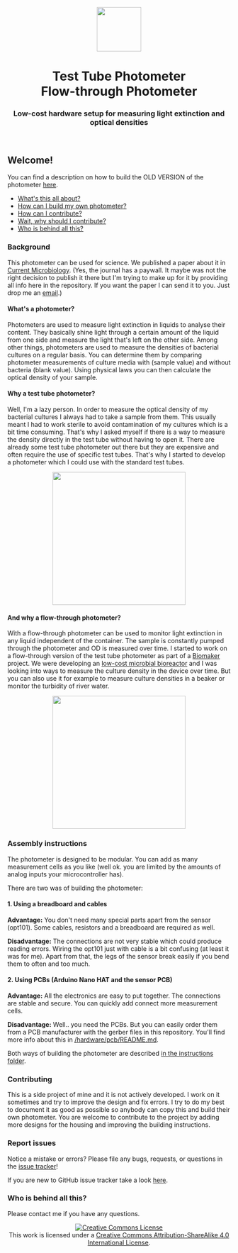 <p align="center">
<img src="https://github.com/vektorious/test_tube_photometer/blob/master/pictures/tt_logo.png" width="100"/>
<h1 align="center">Test Tube Photometer <br>
Flow-through Photometer
</h1>
<h3 align="center">Low-cost hardware setup for measuring light extinction and optical densities</h3>
</p>
<br>

## Welcome!

You can find a description on how to build the OLD VERSION of the photometer [here](https://alexanderkutschera.com/2017/12/09/photometer-shopping-list.html).

- [What's this all about?](#background)
- [How can I build my own photometer?](#building-instructions)
- [How can I contribute?](#contributing)
- [Wait, why should I contribute?](#report-issues)
- [Who is behind all this?](#who-is-behind-all-this)

### Background

This photometer can be used for science. We published a paper about it in [Current Microbiology](https://link.springer.com/article/10.1007/s00284-017-1370-3). (Yes, the journal has a paywall. It maybe was not the right decision to publish it there but I'm trying to make up for it by providing all info here in the repository. If you want the paper I can send it to you. Just drop me an [email](mailto:alexander.kutschera@gmail.com).)

#### What's a photometer?
Photometers are used to measure light extinction in liquids to analyse their content. They basically shine light through a certain amount of the liquid from one side and measure the light that's left on the other side. Among other things, photometers are used to measure the densities of bacterial cultures on a regular basis. You can determine them by comparing photometer measurements of culture media with (sample value) and without bacteria (blank value). Using physical laws you can then calculate the optical density of your sample.

#### Why a test tube photometer?
Well, I'm a lazy person. In order to measure the optical density of my bacterial cultures I always had to take a sample from them. This usually meant I had to work sterile to avoid contamination of my cultures which is a bit time consuming. That's why I asked myself if there is a way to measure the density directly in the test tube without having to open it. There are already some test tube photometer out there but they are expensive and often require the use of specific test tubes. That's why I started to develop a photometer which I could use with the standard test tubes.

<p align="center">
<img src="https://github.com/vektorious/test_tube_photometer/blob/master/pictures/tt_photometer_small.png" height="300"/>

#### And why a flow-through photometer?
With a flow-through photometer can be used to monitor light extinction in any liquid independent of the container. The sample is constantly pumped through the photometer and OD is measured over time. I started to work on a flow-through version of the test tube photometer as part of a [Biomaker](https://www.biomaker.org/) project. We were developing an [low-cost microbial bioreactor](https://www.hackster.io/open-bioeconomy-lab/microbial-bioreactor-d7f61b) and I was looking into ways to measure the culture density in the device over time. But you can also use it for example to measure culture densities in a beaker or monitor the turbidity of river water.

<p align="center">
<img src="https://github.com/vektorious/test_tube_photometer/blob/master/pictures/flow_through_small.png" height="300"/>

### Assembly instructions

The photometer is designed to be modular. You can add as many measurement cells as you like (well ok. you are limited by the amounts of analog inputs your microcontroller has).

There are two was of building the photometer:

#### 1. Using a breadboard and cables

**Advantage:**
You don't need many special parts apart from the sensor (opt101). Some cables, resistors and a breadboard are required as well.

**Disadvantage:**
The connections are not very stable which could produce reading errors. Wiring the opt101 just with cable is a bit confusing (at least it was for me). Apart from that, the legs of the sensor break easily if you bend them to often and too much.

#### 2. Using PCBs (Arduino Nano HAT and the sensor PCB)

**Advantage:**
All the electronics are easy to put together. The connections are stable and secure. You can quickly add connect more measurement cells.

**Disadvantage:**
Well.. you need the PCBs. But you can easily order them from a PCB manufacturer with the gerber files in this repository. You'll find more info about this in [/hardware/pcb/README.md](https://github.com/vektorious/test_tube_photometer/tree/master/hardware).

Both ways of building the photometer are described [in the instructions folder](https://github.com/vektorious/test_tube_photometer/tree/master/instructions).

### Contributing

This is a side project of mine and it is not actively developed. I work on it sometimes and try to improve the design and fix errors. I try to do my best to document it as good as possible so anybody can copy this and build their own photometer. You are welcome to contribute to the project by adding more designs for the housing and improving the building instructions.

### Report issues

Notice a mistake or errors? Please file any bugs, requests, or questions in the [issue tracker](https://github.com/vektorious/test_tube_photometer/issues)!

If you are new to GitHub issue tracker take a look [here](https://guides.github.com/features/issues/).

### Who is behind all this?

Please contact me if you have any questions.

<p align="center">
<a rel="license" href="http://creativecommons.org/licenses/by-sa/4.0/"><img alt="Creative Commons License" style="border-width:0" src="https://i.creativecommons.org/l/by-sa/4.0/88x31.png" /></a> </br>This work is licensed under a <a rel="license" href="http://creativecommons.org/licenses/by-sa/4.0/">Creative Commons Attribution-ShareAlike 4.0 International License</a>.
</p>
